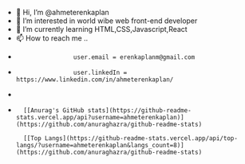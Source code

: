 - 👋 Hi, I’m @ahmeterenkaplan
- 👀 I’m interested in world wibe web front-end developer
- 🌱 I’m currently learning HTML,CSS,Javascript,React
- 📫 How  to reach me ..
-                     user.email = erenkaplanm@gmail.com
-                     user.linkedIn = https://www.linkedin.com/in/ahmeterenkaplan/
-                     
-       [[Anurag's GitHub stats](https://github-readme-stats.vercel.app/api?username=ahmeterenkaplan)](https://github.com/anuraghazra/github-readme-stats)

        [[Top Langs](https://github-readme-stats.vercel.app/api/top-langs/?username=ahmeterenkaplan&langs_count=8)](https://github.com/anuraghazra/github-readme-stats)
